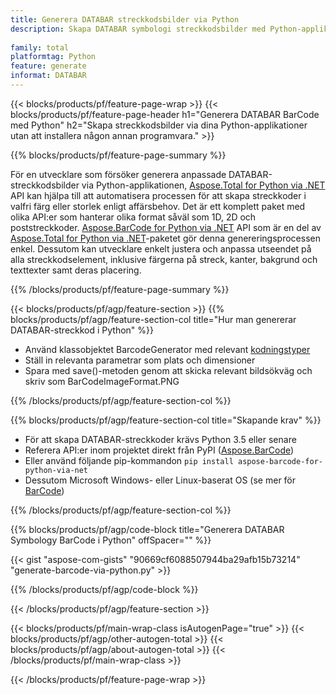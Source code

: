 ```yaml
---
title: Generera DATABAR streckkodsbilder via Python
description: Skapa DATABAR symbologi streckkodsbilder med Python-applikationer utan att använda någon annan programvara. 
 
family: total
platformtag: Python
feature: generate
informat: DATABAR
---
```

{{< blocks/products/pf/feature-page-wrap >}}
{{< blocks/products/pf/feature-page-header h1="Generera DATABAR BarCode med Python" h2="Skapa streckkodsbilder via dina Python-applikationer utan att installera någon annan programvara." >}}

{{% blocks/products/pf/feature-page-summary %}}

För en utvecklare som försöker generera anpassade DATABAR-streckkodsbilder via Python-applikationen, [Aspose.Total for Python via .NET](https://products.aspose.com/total/python-net/) API kan hjälpa till att automatisera processen för att skapa streckkoder i valfri färg eller storlek enligt affärsbehov. Det är ett komplett paket med olika API:er som hanterar olika format såväl som 1D, 2D och poststreckkoder. [Aspose.BarCode for Python via .NET](https://products.aspose.com/barcode/python-net/) API som är en del av [Aspose.Total for Python via .NET](https://products.aspose.com/total/python-net/)-paketet gör denna genereringsprocessen enkel. Dessutom kan utvecklare enkelt justera och anpassa utseendet på alla streckkodselement, inklusive färgerna på streck, kanter, bakgrund och texttexter samt deras placering.

{{% /blocks/products/pf/feature-page-summary %}}

{{< blocks/products/pf/agp/feature-section >}}
{{% blocks/products/pf/agp/feature-section-col title="Hur man genererar DATABAR-streckkod i Python" %}}

- Använd klassobjektet BarcodeGenerator med relevant [kodningstyper](https://docs.aspose.com/barcode/python-net/api-reference/aspose.barcode.generation/#enumerations)
- Ställ in relevanta parametrar som plats och dimensioner
- Spara med save()-metoden genom att skicka relevant bildsökväg och skriv som BarCodeImageFormat.PNG

{{% /blocks/products/pf/agp/feature-section-col %}}

{{% blocks/products/pf/agp/feature-section-col title="Skapande krav" %}}

- För att skapa DATABAR-streckkoder krävs Python 3.5 eller senare
- Referera API:er inom projektet direkt från PyPI ([Aspose.BarCode](https://pypi.org/project/aspose-barcode-for-python-via-net/)) 
- Eller använd följande pip-kommandon ```pip install aspose-barcode-for-python-via-net``` 
- Dessutom Microsoft Windows- eller Linux-baserat OS (se mer för [BarCode](https://docs.aspose.com/barcode/python-net/system-requirements/)) 

{{% /blocks/products/pf/agp/feature-section-col %}}

{{% blocks/products/pf/agp/code-block title="Generera DATABAR Symbology BarCode i Python" offSpacer="" %}}

{{< gist "aspose-com-gists" "90669cf6088507944ba29afb15b73214" "generate-barcode-via-python.py" >}}

{{% /blocks/products/pf/agp/code-block %}}

{{< /blocks/products/pf/agp/feature-section >}}

{{< blocks/products/pf/main-wrap-class isAutogenPage="true" >}}
{{< blocks/products/pf/agp/other-autogen-total >}}
{{< blocks/products/pf/agp/about-autogen-total >}}
{{< /blocks/products/pf/main-wrap-class >}}

{{< /blocks/products/pf/feature-page-wrap >}}